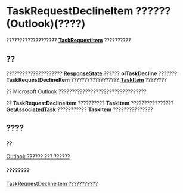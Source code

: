 
# TaskRequestDeclineItem ?????? (Outlook)(????)

??????????????????? **[TaskRequestItem](2908a28a-634c-e786-aa53-f3e32038b727.md)** ??????????


## ??

?????????????????????  **[ResponseState](91f1d4a1-f55b-7379-c1a8-c302bac25a6c.md)** ?????? **olTaskDecline** ??????? **TaskRequestDeclineItem** ?????????????????? **[TaskItem](5df8cfa5-5460-a5a1-a130-ba5bca1a0091.md)** ????????

?? Microsoft Outlook ?????????????????????????????????

?? **TaskRequestDeclineItem** ?????????? **TaskItem** ???????????????? **[GetAssociatedTask](4d92d092-b8b8-4378-1193-8b7f17b9dacb.md)** ??????????? **TaskItem** ???????????????


## ????


#### ??


[Outlook ?????? ??? ??????](73221b13-d8d8-99b8-3394-b95dbbfd5ddc.md)
#### ????????


[TaskRequestDeclineItem ???????????](http://msdn.microsoft.com/library/3de31d0d-2444-876c-5d4d-1192851301af%28Office.15%29.aspx)